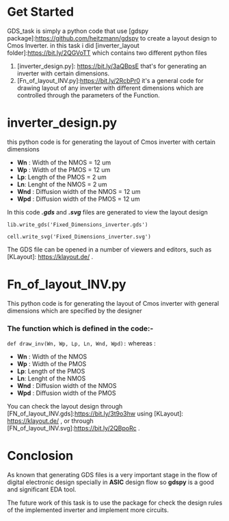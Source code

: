 # Get Started
GDS_task is simply a python code that use [gdspy package]:https://github.com/heitzmann/gdspy to create a layout design to Cmos Inverter.
in this task i did [inverter_layout folder]:https://bit.ly/2QGVoTT which contains two different python files 
1. [inverter_design.py]: https://bit.ly/3aQBpsE that's for generating an inverter with certain dimensions.
2. [Fn_of_layout_INV.py]:https://bit.ly/2RcbPr0 it's a general code for drawing layout of any inverter with different 
dimensions which are controlled through the parameters of the Function. 
 
 # inverter_design.py
 this python code is for generating the layout of Cmos inverter with certain dimensions
* **Wn** : Width of the NMOS = 12 um
* **Wp** : Width of the PMOS = 12 um
* **Lp**: Length of the PMOS = 2  um
* **Ln**: Lenght of the NMOS = 2  um
* **Wnd** : Diffusion width of the NMOS = 12 um
* **Wpd** : Diffusion width of the PMOS = 12 um

In this code ***.gds*** and ***.svg*** files are generated to view the layout design  

`
lib.write_gds('Fixed_Dimensions_inverter.gds')
`

`
cell.write_svg('Fixed_Dimensions_inverter.svg')
 `

The GDS file can be opened in a number of viewers and editors, such as [KLayout]: https://klayout.de/ .

# Fn_of_layout_INV.py
This python code is for generating the layout of Cmos inverter with general dimensions which are specified by the designer 

### The function which is defined in the code:- 

 `
def draw_inv(Wn, Wp, Lp, Ln, Wnd, Wpd):
 `
 whereas :
 
* **Wn** : Width of the NMOS 
* **Wp** : Width of the PMOS 
* **Lp**: Length of the PMOS 
* **Ln**: Lenght of the NMOS 
* **Wnd** : Diffusion width of the NMOS 
* **Wpd** : Diffusion width of the PMOS 
 
You can check the layout design through [FN_of_layout_INV.gds]:https://bit.ly/3t9o3hw using [KLayout]: https://klayout.de/ , 
or through [FN_of_layout_INV.svg]:https://bit.ly/2QBpoRc .
# Conclosion
As known that generating GDS files is a very important stage in the flow of  digital electronic design specially in **ASIC** design flow so **gdspy** is a good and significant EDA tool.

The future work of this task is to use the package for check the design rules of the implemented inverter and implement more circuits.  
